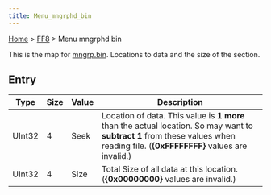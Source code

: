 ```yaml
---
title: Menu_mngrphd_bin
---
```


[Home](../Main_Page.md) > [FF8](../FF8.md) > Menu mngrphd bin

This is the map for [mngrp.bin](Menu_mngrp_bin.md). Locations to data and the size of the section.

## Entry

| Type   | Size | Value | Description                                                                                                                                                                    |
|--------|------|-------|--------------------------------------------------------------------------------------------------------------------------------------------------------------------------------|
| UInt32 | 4    | Seek  | Location of data. This value is **1 more** than the actual location. So may want to **subtract 1** from these values when reading file. (**{0xFFFFFFFF}** values are invalid.) |
| UInt32 | 4    | Size  | Total Size of all data at this location. (**{0x00000000}** values are invalid.)                                                                                                |
